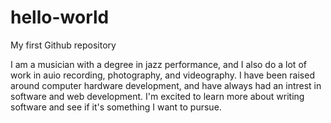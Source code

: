 # hello-world
My first Github repository

I am a musician with a degree in jazz performance, and I also do a lot of work in auio recording, photography, and videography. I have been raised around computer hardware development, and have always had an intrest in software and web development. I'm excited to learn more about writing software and see if it's something I want to pursue.
